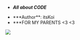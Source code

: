 - ***All about CODE*** 
 <ul>
  <li>***Author**: itsKoi</li>
  <li>***FOR MY PARENTS <3 <3</li>
</ul>
<img src="https://i.imgur.com/VqqXQKp.jpg">
